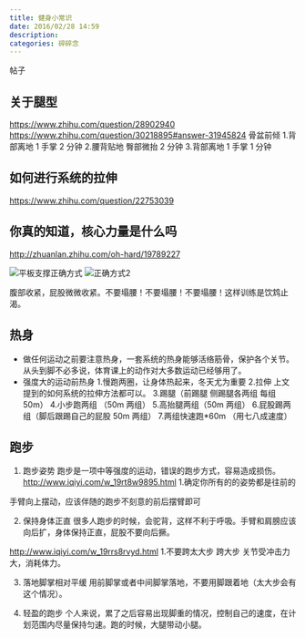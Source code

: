 ```yaml
---
title: 健身小常识
date: 2016/02/28 14:59
description:
categories: 碎碎念
---
```


帖子

## 关于腿型

https://www.zhihu.com/question/28902940
https://www.zhihu.com/question/30218895#answer-31945824
骨盆前倾 1.背部离地 1 手掌 2 分钟 2.腰背贴地 臀部微抬 2 分钟 3.背部离地 1 手掌 1 分钟

## 如何进行系统的拉伸

https://www.zhihu.com/question/22753039

## 你真的知道，核心力量是什么吗

http://zhuanlan.zhihu.com/oh-hard/19789227

![平板支撑正确方式](https://images.scar.site/20220223003051.png)
![正确方式2](https://images.scar.site/20220223003105.png)

腹部收紧，屁股微微收紧。不要塌腰！不要塌腰！不要塌腰！这样训练是饮鸩止渴。

## 热身

- 做任何运动之前要注意热身，一套系统的热身能够活络筋骨，保护各个关节。 从头到脚不必多说，体育课上的动作对大多数运动已经够用了。
- 强度大的运动前热身 1.慢跑两圈，让身体热起来，冬天尤为重要 2.拉伸 上文提到的如何系统的拉伸方法都可以。 3.踢腿（前踢腿 侧踢腿各两组 每组 50m） 4.小步跑两组 （50m 两组） 5.高抬腿两组（50m 两组） 6.屁股踢两组（脚后跟踢自己的屁股 50m 两组） 7.两组快速跑\*60m （用七八成速度）

## 跑步

1. 跑步姿势 跑步是一项中等强度的运动，错误的跑步方式，容易造成损伤。
   http://www.iqiyi.com/w_19rt8w9895.html 1.确定你所有的的姿势都是往前的

手臂向上摆动，应该伴随的跑步不刻意的前后摆臂即可

2. 保持身体正直
   很多人跑步的时候，会驼背，这样不利于呼吸。手臂和肩膀应该向后扩，身体保持正直，屁股不要向后撅。

http://www.iqiyi.com/w_19rrs8rvyd.html 1.不要跨太大步
跨大步 关节受冲击力大，消耗体力。

3. 落地脚掌相对平缓
   用前脚掌或者中间脚掌落地，不要用脚跟着地（太大步会有这个情况）。

4. 轻盈的跑步
   个人来说，累了之后容易出现脚重的情况，控制自己的速度，在计划范围内尽量保持匀速。跑的时候，大腿带动小腿。
